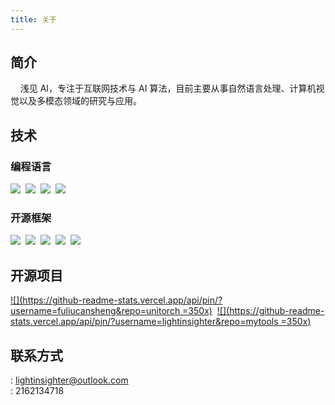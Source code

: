```yaml
---
title: 关于
---
```


## 简介

&nbsp;&nbsp;&nbsp;&nbsp;浅见 AI，专注于互联网技术与 AI 算法，目前主要从事自然语言处理、计算机视觉以及多模态领域的研究与应用。

## 技术

### 编程语言

![](https://img.shields.io/badge/Python-3776AB?style=flat&logo=python&logoColor=white)&nbsp;
![](https://img.shields.io/badge/C%2B%2B-00599C?style=flat&logo=c%2B%2B&logoColor=white)&nbsp;
![](https://img.shields.io/badge/Go-00ADD8?style=flat&logo=go&logoColor=white)&nbsp;
![](https://img.shields.io/badge/Node.js-339933?style=flat&logo=node.js&logoColor=white)&nbsp;

### 开源框架

![](https://img.shields.io/badge/PyTorch-EE4C2C?style=flat&logo=PyTorch&logoColor=white)&nbsp;
![](https://img.shields.io/badge/Vue.js-4FC08D?style=flat&logo=Vue.js&logoColor=white)&nbsp;
![](https://img.shields.io/badge/Element%20Plus-409EFF?style=flat&logo=Vue.js&logoColor=white)&nbsp;
![](https://img.shields.io/badge/FastAPI-009688?style=flat&logo=FastAPI&logoColor=white)&nbsp;
![](https://img.shields.io/badge/Tortoise-7F63AE?style=flat&logo=Python&logoColor=white)&nbsp;

## 开源项目

[![](https://github-readme-stats.vercel.app/api/pin/?username=fuliucansheng&repo=unitorch =350x)](https://github.com/fuliucansheng/unitorch)&nbsp;
[![](https://github-readme-stats.vercel.app/api/pin/?username=lightinsighter&repo=mytools =350x)](https://github.com/lightinsighter/mytools)&nbsp;

## 联系方式

<i class="fa-solid fa-envelope"></i>: lightinsighter@outlook.com <br/>
<i class="fa-brands fa-qq"></i>: 2162134718
